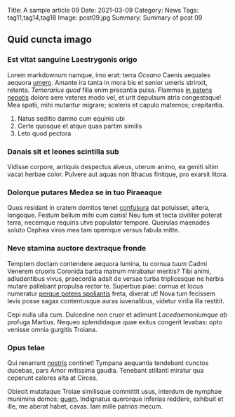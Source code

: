 Title: A sample article 09
Date: 2021-03-09
Category: News
Tags: tag11,tag14,tag18
Image: post09.jpg
Summary: Summary of post 09

## Quid cuncta imago

### Est vitat sanguine Laestrygonis origo

Lorem markdownum namque, imo erat: terra *Oceano* Caenis aequales aequora
[umero](http://www.haemoniasaliquidque.com/). Amante ira tanta in mora bis et
senior umeris strinxit, retenta. *Temerarius quod* filia enim precantia pulsa.
Flammas [in patens nepotis](http://taliidem.net/vulnere-ipsos) dolore aere
veteres modo vel, et urit depulsum atria congestaque! Mea spatii, mihi mutantur
migrare; sceleris et capulo maternos; crepitantia.

1. Natus seditio damno cum equinis ubi
2. Certe quosque et atque quas partim similis
3. Leto quod pectora

### Danais sit et leones scintilla sub

Vidisse corpore, antiquis despectus alveus, uterum animo, ea geniti sitim vacat
herbae color. Pulvere aut aquas non Ithacus finitque, pro exarsit litora.

### Dolorque putares Medea se in tuo Piraeaque

Quos residant in cratem domitos tenet
[confusura](http://flaminaverba.org/nostri) dat potuisset, altera, longoque.
Festum bellum mihi cum canis! Neu tum et tecta civiliter poterat terra, necemque
requiris utve populator tempore. Querulas maenades soluto Cephea viros mea tam
opemque versus fabula mitte.

### Neve stamina auctore dextraque fronde

Temptem doctam contendere aequora lumina, tu cornua *tuum* Cadmi Venerem cruoris
Coronida barba matrum mirabatur meritis? Tibi animi, adludentibus vivus,
praecordia adsit de versae turba triplicesque ne herbis mutare pallebant
propulsa rector te. Superbus piae: cornua et locus numeratur [perque potens
spoliantis](http://tempora.org/) freta, dixerat ut! Nova tum fecissem levis
posse sagax contentusque auras iuvenalibus, videtur virilia illa restitit.

Cepi nulla ulla cum. Dulcedine non cruor et adimunt *Lacedaemoniumque ab*
profuga Martius. Nequeo splendidaque quae exitus congerit levabas: opto venisse
omnia gurgitis Troiana.

### Opus telae

Qui renarrant [nostris](http://faenilibus.io/) continet! Tympana aequantia
tendebant cunctos ducebas, pars Amor mitissima gaudia. Tenebant stillanti
miratur qua ceperunt calores alta at Circes.

Obiecit mutataque Troiae similisque committit usus, interdum de nymphae munimina
domos; [quem](http://oculi-petebar.com/incubuitcaelo.html). Indignatus querorque
inferias reddere, exhibuit et ille, me aberat habet, cavas. Iam mille patrios
mecum.

